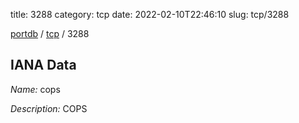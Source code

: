 title: 3288
category: tcp
date: 2022-02-10T22:46:10
slug: tcp/3288

[portdb](/) / [tcp](/category/tcp.html) / 3288


## IANA Data

_Name:_ cops

_Description:_ COPS

